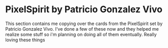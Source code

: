 # PixelSpirit by Patricio Gonzalez Vivo
This section contains me copying over the cards from the PixelSpirit set by Patricio Gonzalez Vivo. I've done a few of these now and they helped me realize some stuff so i'm planning on doing all of them eventually. Really loving these things
